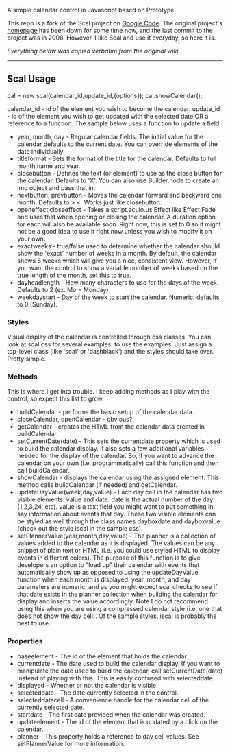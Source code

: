 A simple calendar control in Javascript based on Prototype.

This repo is a fork of the Scal project on [Google Code](http://code.google.com/p/scaljs/). The original project's [homepage](http://scal.fieldguidetoprogrammers.com/) has been down for some time now, and the last commit to the project was in 2008. However, I like Scal and use it everyday, so here it is. 

*Everything below was copied verbatim from the original wiki.*

---

## Scal Usage 

cal = new scal(calendar_id,update_id,{options}); cal.showCalendar();

calendar_id - id of the element you wish to become the calendar. update_id - id of the element you wish to get updated with the selected date OR a reference to a function. The sample below uses a function to update a field. 

* year, month, day - Regular calendar fields. The initial value for the calendar defaults to the current date. You can override elements of the date individually.
* titleformat - Sets the format of the title for the calendar. Defaults to full month name and year.
* closebutton - Defines the text (or element) to use as the close button for the calendar. Defaults to 'X'. You can also use Builder.node to create an img object and pass that in.
* nextbutton, prevbutton - Moves the calendar forward and backward one month. Defaults to > <. Works just like closebutton.
* openeffect,closeeffect - Takes a script.aculo.us Effect like Effect.Fade and uses that when opening or closing the calendar. A duration option for each will also be available soon. Right now, this is set to 0 so it might not be a good idea to use it right now unless you wish to modify it on your own.
* exactweeks - true/false used to determine whether the calendar should show the 'exact' number of weeks in a month. By default, the calendar shows 6 weeks which will give you a nice, consistent view. However, if you want the control to show a variable number of weeks based on the true length of the month, set this to true.
* dayheadlength - How many characters to use for the days of the week. Defaults to 2 (ex. Mo = Monday)
* weekdaystart - Day of the week to start the calendar. Numeric, defaults to 0 (Sunday).

### Styles

Visual display of the calendar is controlled through css classes. You can look at scal.css for several examples. to use the examples. Just assign a top-level class (like 'scal' or 'dashblack') and the styles should take over. Pretty simple.

### Methods

This is where I get into trouble. I keep adding methods as I play with the control, so expect this list to grow.

* buildCalendar - performs the basic setup of the calendar data.
* closeCalendar, openCalendar - obvious?
* getCalendar - creates the HTML from the calendar data created in buildCalendar.
* setCurrentDate(date) - This sets the currentdate property which is used to build the calendar display. It also sets a few additional variables needed for the display of the calendar. So, if you want to advance the calendar on your own (i.e. programmatically) call this function and then call buildCalendar.
* showCalendar - displays the calendar using the assigned element. This method calls buildCalendar (if needed) and getCalendar.
* updateDayValue(week,day,value) - Each day cell in the calendar has two visible elements: value and date. date is the actual number of the day (1,2,3,24, etc). value is a text field you might want to put something in, say information about events that day. These two visible elements can be styled as well through the class names dayboxdate and dayboxvalue (check out the style iscal in the sample css).
* setPlannerValue(year,month,day,value) - The planner is a collection of values added to the calendar as it is displayed. The values can be any snippet of plain text or HTML (i.e. you could use styled HTML to display events in different colors). The purpose of this function is to give developers an option to "load up" their calendar with events that automatically show up as opposed to using the updateDayValue function when each month is displayed. year, month, and day parameters are numeric, and as you might expect scal checks to see if that date exists in the planner collection when building the calendar for display and inserts the value accordingly. Note I do not recommend using this when you are using a compressed calendar style (i.e. one that does not show the day cell). Of the sample styles, iscal is probably the best to use.

### Properties

* baseelement - The id of the element that holds the calendar.
* currentdate - The date used to build the calendar display. If you want to manipulate the date used to build the calendar, call setCurrentDate(date) instead of playing with this. This is easily confused with selecteddate.
* displayed - Whether or not the calendar is visible.
* selecteddate - The date currently selected in the control.
* selecteddatecell - A convenience handle for the calendar cell of the currently selected date.
* startdate - The first date provided when the calendar was created.
* updateelement - The id of the element that is updated by a click on the calendar.
* planner - This property holds a reference to day cell values. See setPlannerValue for more information.